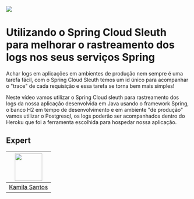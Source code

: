 <img src="https://storage.googleapis.com/golden-wind/experts-club/capa-github.svg" />

# Utilizando o Spring Cloud Sleuth para melhorar o rastreamento dos logs nos seus serviços Spring

Achar logs em aplicações em ambientes de produção nem sempre é uma tarefa fácil, com o Spring Cloud Sleuth temos um id único para acompanhar o "trace" de cada requisição e essa tarefa se torna bem mais simples!

Neste vídeo vamos utilizar o Spring Cloud sleuth para rastreamento dos logs da nossa aplicação  desenvolvida em Java usando o framework Spring, o banco H2 em tempo de desenvolvimento e em ambiente "de produção"  vamos utilizar o Postgresql, os logs poderão ser acompanhados dentro do Heroku que foi a ferramenta escolhida para hospedar nossa aplicação. 

## Expert

| [<img src="https://avatars.githubusercontent.com/u/32311268?s=460&u=88788249fc35ea2f59f583dae36d674d34896839&v=4" width="75px;"/>](https://github.com/Kamilahsantos) |
| :-: |
|[Kamila Santos](https://github.com/Kamilahsantos)|
